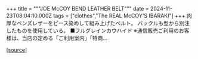 +++
title = """JOE McCOY BEND LEATHER BELT"""
date = 2024-11-23T08:04:10.000Z
tags = ["clothes","The REAL McCOY'S IBARAKI"]
+++
肉厚なベンズレザーをピース染めして組み上げたベルト。 バックルも型から別注したものを使用している。 ■フルグレインカウハイド ※通信販売ご利用のお客様は、当店の定める「ご利用案内」「特商...

[[source]](https://the-realmccoys.ocnk.net/product/564)
